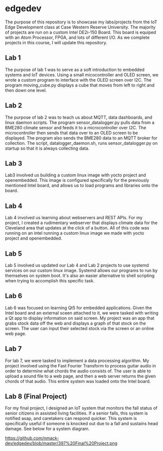 # edgedev
The purpose of this repository is to showcase my labs/projects from the IoT Edge Development class at Case Western Reserve University. The majority of projects are run on a custom Intel DE2i-150 Board. This board is equiped with an Atom Processor, FPGA, and lots of different I/O. As we complete projects in this course, I will update this repository.

## Lab 1
The purpose of lab 1 was to serve as a soft introduction to embedded systems and IoT devices. Using a small micocontroller and OLED screen, we wrote a custom program to interface with the OLED screen over I2C. The program moving_cube.py displays a cube that moves from left to right and then down one level.

## Lab 2
The purpose of lab 2 was to teach us about MQTT, data dashboards, and linux daemon scripts. The program sensor_datalogger.py pulls data from a BME280 climate sensor and feeds it to a microcontroller over I2C. The microcontroller then sends that data over to an OLED screen to be displayed. The program also sends the BME280 data to an MQTT broker for collection. The script, datalogger_daemon.sh, runs sensor_datalogger.py on startup so that it is always collecting data.

## Lab 3
Lab3 involved us building a custom linux image with yocto project and openembedded. This image is configured specifically for the previously mentioned Intel board, and allows us to load programs and libraries onto the board.

## Lab 4
Lab 4 involved us learning about webservers and REST APIs. For my project, I created a rudimentary webserver that displays climate data for the Cleveland area that updates at the click of a button. All of this code was running on an intel running a custom linux image we made with yocto project and openembedded.

## Lab 5
Lab 5 involved us updated our Lab 4 and Lab 2 projects to use systemd services on our custom linux image. Systemd allows our programs to run by themselves on system boot. It's also an easier alternative to shell scripting when trying to accomplish this specific task. 

## Lab 6
Lab 6 was focused on learning Qt5 for embedded applications. Given the Intel board and an external sceen attached to it, we were tasked with writing a Qt app to display information on said screen. My project was an app that grabs stock data off the web and displays a graph of that stock on the screen. The user can input their selected stock via the screen or an online web page.

## Lab 7
For lab 7, we were tasked to implement a data processing algorithm. My project involved using the Fast Fourier Transform to process guitar audio in order to determine what chords the audio consists of. The user is able to upload a sound file to a web page, and then a web server returns the given chords of that audio. This entire system was loaded onto the Intel board.

## Lab 8 (Final Project)
For my final project, I designed an IoT system that monitors the fall status of senior citizens in assisted living facilities. If a senior falls, this system is notified asap, and caretakers can respond quicker. This system is specifically useful if someone is knocked out due to a fall and sustains head damage. See below for a system diagram. 

https://github.com/nmack-dev/edgedev/blob/master/397%20Final%20Project.png

